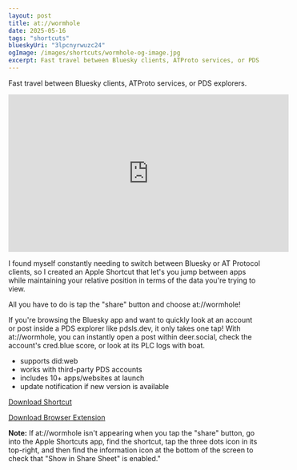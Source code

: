 ```yaml
---
layout: post
title: at://wormhole
date: 2025-05-16
tags: "shortcuts"
blueskyUri: "3lpcnyrwuzc24"
ogImage: /images/shortcuts/wormhole-og-image.jpg
excerpt: Fast travel between Bluesky clients, ATProto services, or PDS explorers with this Apple Shortcut.
---
```


Fast travel between Bluesky clients, ATProto services, or PDS explorers.

<div class="responsive-iframe-container">
<iframe width="560" height="315" src="https://www.youtube-nocookie.com/embed/w9XQot5otK4?si=5tV21z5PFwAiha96&amp;controls=0" title="YouTube video player" frameborder="0" allow="accelerometer; autoplay; clipboard-write; encrypted-media; gyroscope; picture-in-picture; web-share" referrerpolicy="strict-origin-when-cross-origin" allowfullscreen></iframe>
</div>

I found myself constantly needing to switch between Bluesky or AT Protocol clients, so I created an Apple Shortcut that let's you jump between apps while maintaining your relative position in terms of the data you're trying to view.

All you have to do is tap the "share" button and choose at://wormhole!

If you're browsing the Bluesky app and want to quickly look at an account or post inside a PDS explorer like pdsls.dev, it only takes one tap! With at://wormhole, you can instantly open a post within deer.social, check the account's cred.blue score, or look at its PLC logs with boat.

- supports did:web
- works with third-party PDS accounts
- includes 10+ apps/websites at launch
- update notification if new version is available

[Download Shortcut](https://www.icloud.com/shortcuts/a45cef15e0174de4a81c5da82b776c10)

[Download Browser Extension](https://at.wormhole.mosphere.at/)

**Note:** If at://wormhole isn't appearing when you tap the "share" button, go into the Apple Shortcuts app, find the shortcut, tap the three dots icon in its top-right, and then find the information icon at the bottom of the screen to check that "Show in Share Sheet" is enabled."